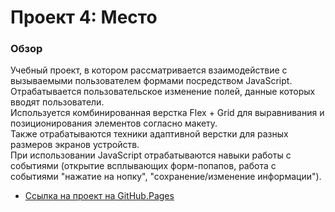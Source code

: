﻿# Проект 4: Место

### Обзор

Учебный проект, в котором рассматривается взаимодействие с вызываемыми пользователем формами посредством JavaScript. Отрабатывается пользовательское изменение полей, данные которых вводят пользователи.  
Используется комбинированная верстка Flex + Grid для выравнивания и позиционирования элементов согласно макету.  
Также отрабатываются техники адаптивной верстки для разных размеров экранов устройств.  
При использовании JavaScript отрабатываются навыки работы с событиями (открытие всплывающих форм-попапов, работа с событиями "нажатие на нопку", "сохранение/изменение информации").

* [Ссылка на проект на GitHub.Pages](https://yuriy-krd.github.io/kusto/)


